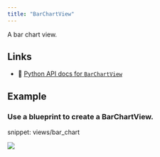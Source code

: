 ```yaml
---
title: "BarChartView"
---
```


A bar chart view.


## Links
 * 🐍 [Python API docs for `BarChartView`](https://ref.rerun.io/docs/python/stable/common/blueprint_views#rerun.blueprint.views.BarChartView)

## Example

### Use a blueprint to create a BarChartView.

snippet: views/bar_chart

<picture data-inline-viewer="snippets/bar_chart">
  <source media="(max-width: 480px)" srcset="https://static.rerun.io/bar_chart_view/74fa45af3c7310b51cd283c37439ed8f8ca9356d/480w.png">
  <source media="(max-width: 768px)" srcset="https://static.rerun.io/bar_chart_view/74fa45af3c7310b51cd283c37439ed8f8ca9356d/768w.png">
  <source media="(max-width: 1024px)" srcset="https://static.rerun.io/bar_chart_view/74fa45af3c7310b51cd283c37439ed8f8ca9356d/1024w.png">
  <source media="(max-width: 1200px)" srcset="https://static.rerun.io/bar_chart_view/74fa45af3c7310b51cd283c37439ed8f8ca9356d/1200w.png">
  <img src="https://static.rerun.io/bar_chart_view/74fa45af3c7310b51cd283c37439ed8f8ca9356d/full.png">
</picture>

